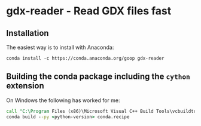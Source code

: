# gdx-reader - Read GDX files fast

## Installation 
The easiest way is to install with Anaconda:
```
conda install -c https://conda.anaconda.org/goop gdx-reader
```

## Building the conda package including the `cython` extension
On Windows the following has worked for me:
```bat
call "C:\Program Files (x86)\Microsoft Visual C++ Build Tools\vcbuildtools.bat" amd64
conda build --py <python-version> conda.recipe
```
